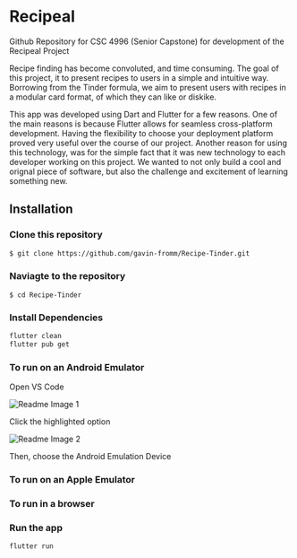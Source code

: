 # Recipeal
Github Repository for CSC 4996 (Senior Capstone) for development of the Recipeal Project

Recipe finding has become convoluted, and time consuming. The goal of this project, it to present recipes to users in a simple and intuitive way. Borrowing from the Tinder formula, we aim to present users with recipes in a modular card format, of which they can like or diskike.

This app was developed using Dart and Flutter for a few reasons. One of the main reasons is because Flutter allows for seamless cross-platform development. Having the flexibility to choose your deployment platform proved very useful over the course of our project. Another reason for using this technology, was for the simple fact that it was new technology to each developer working on this project. We wanted to not only build a cool and orignal piece of software, but also the challenge and excitement of learning something new.



## Installation

### Clone this repository
```bash
$ git clone https://github.com/gavin-fromm/Recipe-Tinder.git
```
### Naviagte to the repository
```
$ cd Recipe-Tinder
```
### Install Dependencies
```bash
flutter clean
flutter pub get
```

### To run on an Android Emulator

Open VS Code

![Readme Image 1](https://user-images.githubusercontent.com/109327531/231516021-e73ee33d-79f6-41e2-930b-29d0eafa919f.png)

Click the highlighted option

![Readme Image 2](https://user-images.githubusercontent.com/109327531/231515839-28efdc45-c216-478c-a15d-10e80a292a2f.png)

Then, choose the Android Emulation Device


### To run on an Apple Emulator

### To run in a browser

### Run the app
```bash
flutter run
```
